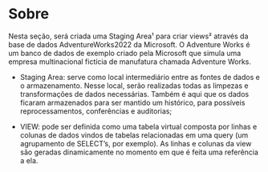 # Sobre

Nesta seção, será criada uma Staging Area¹ para criar views² através da base de dados AdventureWorks2022 da Microsoft. O Adventure Works é um banco de dados de exemplo criado pela Microsoft que simula uma empresa multinacional fictícia de manufatura chamada Adventure Works.


- Staging Area: serve como local intermediário entre as fontes de dados e o armazenamento. Nesse local, serão realizadas todas as limpezas e transformações de dados
necessárias. Também é aqui que os dados ficaram armazenados para ser mantido um histórico, para possíveis reprocessamentos, conferências e auditorias;

- VIEW: pode ser definida como uma tabela virtual composta por linhas e colunas de dados vindos de tabelas relacionadas em uma query (um agrupamento de SELECT’s, por exemplo). As linhas e colunas da view são geradas dinamicamente no momento em que é feita uma referência a ela.


 
